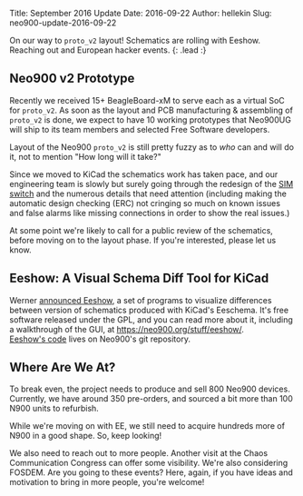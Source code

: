 Title:    September 2016 Update
Date:     2016-09-22
Author:   hellekin
Slug:     neo900-update-2016-09-22

On our way to `proto_v2` layout!  Schematics are rolling with Eeshow.
Reaching out and European hacker events.
{: .lead :}

## Neo900 v2 Prototype

Recently we received 15+ BeagleBoard-xM to serve each as a virtual SoC
for `proto_v2`.  As soon as the layout and PCB manufacturing &
assembling of `proto_v2` is done, we expect to have 10 working
prototypes that Neo900UG will ship to its team members and selected
Free Software developers.

Layout of the Neo900 `proto_v2` is still pretty fuzzy as to *who* can
and will do it, not to mention "How long will it take?"

Since we moved to KiCad the schematics work has taken pace, and our
engineering team is slowly but surely going through the redesign of
the [SIM switch][] and the numerous details that need attention
(including making the automatic design checking (ERC) not cringing so
much on known issues and false alarms like missing connections in
order to show the real issues.)

At some point we're likely to call for a public review of the
schematics, before moving on to the layout phase.  If you're
interested, please let us know.

[SIM switch]: http://neo900.org/stuff/papers/simsw.pdf

## Eeshow: A Visual Schema Diff Tool for KiCad

Werner [announced Eeshow][16a], a set of programs to visualize
differences between version of schematics produced with KiCad's
Eeschema. It's free software released under the GPL, and you can read
more about it, including a walkthrough of the GUI,
at <https://neo900.org/stuff/eeshow/>.  
[Eeshow's code][16b] lives on Neo900's git repository.

[16a]: https://lists.launchpad.net/kicad-developers/msg26055.html
[16b]:  https://neo900.org/git?p=eeshow;a=summary

## Where Are We At?

To break even, the project needs to produce and sell 800 Neo900
devices.  Currently, we have around 350 pre-orders, and sourced a bit
more than 100 N900 units to refurbish.

While we're moving on with EE, we still need to acquire hundreds more
of N900 in a good shape.  So, keep looking!

We also need to reach out to more people.  Another visit at the Chaos
Communication Congress can offer some visibility.  We're also
considering FOSDEM.  Are you going to these events?  Here, again, if
you have ideas and motivation to bring in more people, you're welcome!

